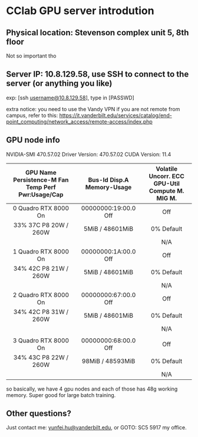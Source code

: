 # CClab GPU server introdution


## Physical location: Stevenson complex unit 5, 8th floor
Not so important tho

## Server IP: 10.8.129.58, use SSH to connect to the server (or anything you like)
exp: [ssh username@10.8.129.58], type in [PASSWD]

extra notice: you need to use the Vandy VPN if you are not remote from campus, refer to this: https://it.vanderbilt.edu/services/catalog/end-point_computing/network_access/remote-access/index.php

## GPU node info

NVIDIA-SMI 470.57.02    Driver Version: 470.57.02    CUDA Version: 11.4    

| GPU  Name        Persistence-M Fan  Temp  Perf  Pwr:Usage/Cap | Bus-Id        Disp.A Memory-Usage | Volatile Uncorr. ECC GPU-Util  Compute M. MIG M. |
|    :----:   |    :----:   |    :----:   |
|   0  Quadro RTX 8000     On   | 00000000:19:00.0 Off |                  Off |
| 33%   37C    P8    20W / 260W |      5MiB / 48601MiB |      0%      Default |
|                               |                      |                  N/A |
|   1  Quadro RTX 8000     On   | 00000000:1A:00.0 Off |                  Off |
| 34%   42C    P8    21W / 260W |      5MiB / 48601MiB |      0%      Default |
|                               |                      |                  N/A |
|   2  Quadro RTX 8000     On   | 00000000:67:00.0 Off |                  Off |
| 34%   42C    P8    31W / 260W |      5MiB / 48601MiB |      0%      Default |
|                               |                      |                  N/A |
|                                                                             |
|   3  Quadro RTX 8000     On   | 00000000:68:00.0 Off |                  Off |
| 34%   43C    P8    22W / 260W |     98MiB / 48593MiB |      0%      Default |
|                               |                      |                  N/A |

so basically, we have 4 gpu nodes and each of those has 48g working memory. Super good for large batch training.

## Other questions?

Just contact me: yunfei.hu@vanderbilt.edu, or GOTO: SC5 5917 my office. 
